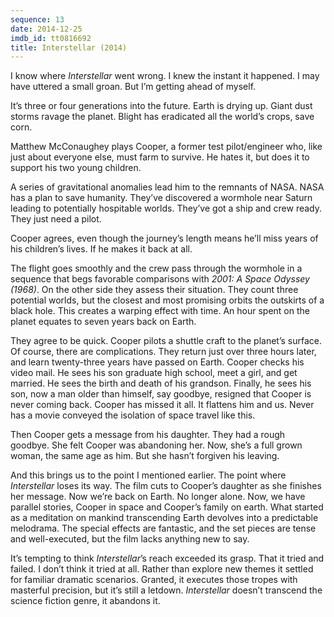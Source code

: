 ```yaml
---
sequence: 13
date: 2014-12-25
imdb_id: tt0816692
title: Interstellar (2014)
---
```


I know where _Interstellar_ went wrong. I knew the instant it happened. I may have uttered a small groan. But I’m getting ahead of myself.

It’s three or four generations into the future. Earth is drying up. Giant dust storms ravage the planet. Blight has eradicated all the world’s crops, save corn.

Matthew McConaughey plays Cooper, a former test pilot/engineer who, like just about everyone else, must farm to survive. He hates it, but does it to support his two young children.

A series of gravitational anomalies lead him to the remnants of NASA. NASA has a plan to save humanity. They’ve discovered a wormhole near Saturn leading to potentially hospitable worlds. They’ve got a ship and crew ready. They just need a pilot.

Cooper agrees, even though the journey’s length means he’ll miss years of his children’s lives. If he makes it back at all.

The flight goes smoothly and the crew pass through the wormhole in a sequence that begs favorable comparisons with _2001: A Space Odyssey (1968)_. On the other side they assess their situation. They count three potential worlds, but the closest and most promising orbits the outskirts of a black hole. This creates a warping effect with time. An hour spent on the planet equates to seven years back on Earth.

They agree to be quick. Cooper pilots a shuttle craft to the planet’s surface. Of course, there are complications. They return just over three hours later, and learn twenty-three years have passed on Earth. Cooper checks his video mail. He sees his son graduate high school, meet a girl, and get married. He sees the birth and death of his grandson. Finally, he sees his son, now a man older than himself, say goodbye, resigned that Cooper is never coming back. Cooper has missed it all. It flattens him and us. Never has a movie conveyed the isolation of space travel like this.

Then Cooper gets a message from his daughter. They had a rough goodbye. She felt Cooper was abandoning her. Now, she’s a full grown woman, the same age as him. But she hasn’t forgiven his leaving.

And this brings us to the point I mentioned earlier. The point where _Interstellar_ loses its way. The film cuts to Cooper’s daughter as she finishes her message. Now we’re back on Earth. No longer alone. Now, we have parallel stories, Cooper in space and Cooper’s family on earth. What started as a meditation on mankind transcending Earth devolves into a predictable melodrama. The special effects are fantastic, and the set pieces are tense and well-executed, but the film lacks anything new to say.

It’s tempting to think _Interstellar_’s reach exceeded its grasp. That it tried and failed. I don’t think it tried at all. Rather than explore new themes it settled for familiar dramatic scenarios. Granted, it executes those tropes with masterful precision, but it’s still a letdown. _Interstellar_ doesn’t transcend the science fiction genre, it abandons it.